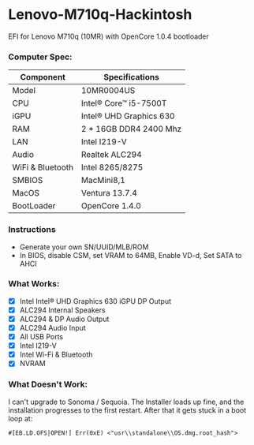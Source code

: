 
# Lenovo-M710q-Hackintosh
EFI for Lenovo M710q (10MR) with OpenCore 1.0.4 bootloader  

### Computer Spec:

| Component        | Specifications                         |
| ---------------- | ---------------------------------------|
| Model            | 10MR0004US                             |
| CPU              | Intel® Core™ i5-7500T                  |
| iGPU             | Intel® UHD Graphics 630                |
| RAM              | 2 * 16GB DDR4 2400 Mhz                 |
| LAN              | Intel I219-V                           |
| Audio            | Realtek ALC294                         |
| WiFi & Bluetooth | Intel 8265/8275                        |
| SMBIOS           | MacMini8,1                             |
| MacOS            | Ventura 13.7.4                         |
| BootLoader       | OpenCore 1.4.0                         |


### Instructions
- Generate your own SN/UUID/MLB/ROM
- In BIOS, disable CSM, set VRAM to 64MB, Enable VD-d, Set SATA to AHCI

### What Works:

- [x] Intel Intel® UHD Graphics 630 iGPU DP Output
- [x] ALC294 Internal Speakers
- [x] ALC294 & DP Audio Output
- [x] ALC294 Audio Input
- [x] All USB Ports
- [x] Intel I219-V
- [x] Intel Wi-Fi & Bluetooth
- [x] NVRAM

###  What Doesn't Work:

I can't upgrade to Sonoma / Sequoia. The Installer loads up fine, and the installation progresses to the first restart. After that it gets stuck in a boot loop at:

```
#[EB.LD.OFS|OPEN!] Err(0xE) <"usr\\standalone\\OS.dmg.root_hash"> 
```